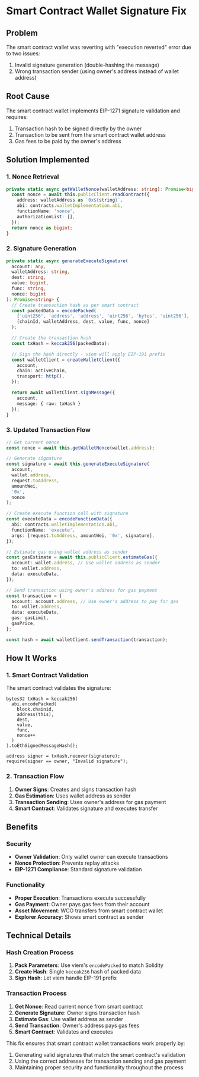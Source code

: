 # Smart Contract Wallet Signature Fix

## Problem
The smart contract wallet was reverting with "execution reverted" error due to two issues:
1. Invalid signature generation (double-hashing the message)
2. Wrong transaction sender (using owner's address instead of wallet address)

## Root Cause
The smart contract wallet implements EIP-1271 signature validation and requires:
1. Transaction hash to be signed directly by the owner
2. Transaction to be sent from the smart contract wallet address
3. Gas fees to be paid by the owner's address

## Solution Implemented

### 1. Nonce Retrieval
```typescript
private static async getWalletNonce(walletAddress: string): Promise<bigint> {
  const nonce = await this.publicClient.readContract({
    address: walletAddress as `0x${string}`,
    abi: contracts.walletImplementation.abi,
    functionName: 'nonce',
    authorizationList: [],
  });
  return nonce as bigint;
}
```

### 2. Signature Generation
```typescript
private static async generateExecuteSignature(
  account: any,
  walletAddress: string,
  dest: string,
  value: bigint,
  func: string,
  nonce: bigint
): Promise<string> {
  // Create transaction hash as per smart contract
  const packedData = encodePacked(
    ['uint256', 'address', 'address', 'uint256', 'bytes', 'uint256'],
    [chainId, walletAddress, dest, value, func, nonce]
  );

  // Create the transaction hash
  const txHash = keccak256(packedData);

  // Sign the hash directly - viem will apply EIP-191 prefix
  const walletClient = createWalletClient({
    account,
    chain: activeChain,
    transport: http(),
  });

  return await walletClient.signMessage({
    account,
    message: { raw: txHash }
  });
}
```

### 3. Updated Transaction Flow
```typescript
// Get current nonce
const nonce = await this.getWalletNonce(wallet.address);

// Generate signature
const signature = await this.generateExecuteSignature(
  account,
  wallet.address,
  request.toAddress,
  amountWei,
  '0x',
  nonce
);

// Create execute function call with signature
const executeData = encodeFunctionData({
  abi: contracts.walletImplementation.abi,
  functionName: 'execute',
  args: [request.toAddress, amountWei, '0x', signature],
});

// Estimate gas using wallet address as sender
const gasEstimate = await this.publicClient.estimateGas({
  account: wallet.address, // Use wallet address as sender
  to: wallet.address,
  data: executeData,
});

// Send transaction using owner's address for gas payment
const transaction = {
  account: account.address, // Use owner's address to pay for gas
  to: wallet.address,
  data: executeData,
  gas: gasLimit,
  gasPrice,
};

const hash = await walletClient.sendTransaction(transaction);
```

## How It Works

### 1. Smart Contract Validation
The smart contract validates the signature:
```solidity
bytes32 txHash = keccak256(
  abi.encodePacked(
    block.chainid,
    address(this),
    dest,
    value,
    func,
    nonce++
  )
).toEthSignedMessageHash();

address signer = txHash.recover(signature);
require(signer == owner, "Invalid signature");
```

### 2. Transaction Flow
1. **Owner Signs**: Creates and signs transaction hash
2. **Gas Estimation**: Uses wallet address as sender
3. **Transaction Sending**: Uses owner's address for gas payment
4. **Smart Contract**: Validates signature and executes transfer

## Benefits

### Security
- **Owner Validation**: Only wallet owner can execute transactions
- **Nonce Protection**: Prevents replay attacks
- **EIP-1271 Compliance**: Standard signature validation

### Functionality
- **Proper Execution**: Transactions execute successfully
- **Gas Payment**: Owner pays gas fees from their account
- **Asset Movement**: WCO transfers from smart contract wallet
- **Explorer Accuracy**: Shows smart contract as sender

## Technical Details

### Hash Creation Process
1. **Pack Parameters**: Use viem's `encodePacked` to match Solidity
2. **Create Hash**: Single `keccak256` hash of packed data
3. **Sign Hash**: Let viem handle EIP-191 prefix

### Transaction Process
1. **Get Nonce**: Read current nonce from smart contract
2. **Generate Signature**: Owner signs transaction hash
3. **Estimate Gas**: Use wallet address as sender
4. **Send Transaction**: Owner's address pays gas fees
5. **Smart Contract**: Validates and executes

This fix ensures that smart contract wallet transactions work properly by:
1. Generating valid signatures that match the smart contract's validation
2. Using the correct addresses for transaction sending and gas payment
3. Maintaining proper security and functionality throughout the process

